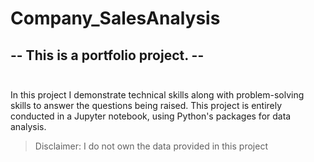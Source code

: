 # Company_SalesAnalysis

## **-- This is a portfolio project. --** <br><br>
In this project I demonstrate technical skills along with problem-solving skills to answer the questions being raised. This project is entirely conducted in a Jupyter notebook, using Python's packages for data analysis.
<br>
> Disclaimer: I do not own the data provided in this project

